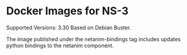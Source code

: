 # Docker Images for NS-3

Supported Versions: 3.30
Based on Debian Buster.

The image published under the netanim-bindings tag includes updates python bindings to the netanim component.
